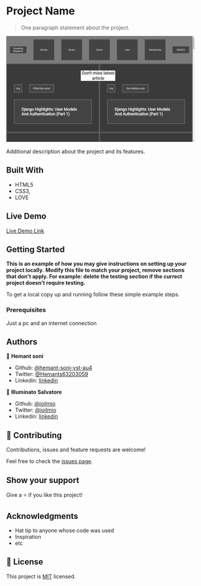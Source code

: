 # Project Name

> One paragraph statement about the project.

![screenshot](Screenshot.png)

Additional description about the project and its features.

## Built With

- HTML5
- CSS3,
- LOVE

## Live Demo

[Live Demo Link](https://rawcdn.githack.com/ioilmio/smashing-magazine-project/913207926e3532d74ee3ec40ada8de191663cfcd/index.html)


## Getting Started

**This is an example of how you may give instructions on setting up your project locally.**
**Modify this file to match your project, remove sections that don't apply. For example: delete the testing section if the currect project doesn't require testing.**


To get a local copy up and running follow these simple example steps.

### Prerequisites

Just a pc and an internet connection



## Authors

👤 **Hemant soni**

- Github: [@hemant-soni-vst-au4](https://github.com/hemant-soni-vst-au4)
- Twitter: [@Hemants63203059](https://twitter.com/Hemants63203059)
- Linkedin: [linkedin](https://www.linkedin.com/in/hemant-soni-97427b193/)

👤 **Illuminato Salvatore**

- Github: [@ioilmio](https://github.com/ioilmio)
- Twitter: [@ioilmio](https://twitter.com/ioilmio)
- Linkedin: [linkedin](https://linkedin.com/linkedinhandle)

## 🤝 Contributing

Contributions, issues and feature requests are welcome!

Feel free to check the [issues page](https://github.com/ioilmio/smashing-magazine-project/issues).

## Show your support

Give a ⭐️ if you like this project!

## Acknowledgments

- Hat tip to anyone whose code was used
- Inspiration
- etc

## 📝 License

This project is [MIT](lic.url) licensed.
